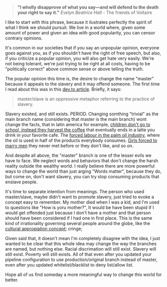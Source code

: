 > **"I wholly disapprove of what you say—and will defend to the death your right to say it."**
> _Evelyn Beatrice Hall_ - The friends of Voltaire

I like to start with this phrase, because it ilustrates perfectly the spirit of what I think we should pursuit. 
We live in a world where, given some amount of power and given an idea with good popularity, you can
censor contrary opinions. 

It's common  in our societies that if you say an unpopular opinion, everyone goes against you,  as if you 
shouldn't have the right of free speech, but also, if you criticize  a popular opinion, you will also get hate 
very easily. We're not being tolerant, we're just trying to be right at all costs, having to be "politically correct" 
above common sense or above telling the truth.

The popular opinion this time is, the desire to change the name "master" because it appeals to the slavery 
and it may offend someone. The first time I read about this was in this [dev.to article](https://dev.to/damcosset/replacing-master-in-git-2jim). 
Briefly, it says:

> master/slave is an oppressive metaphor referring to the practice of slavery.

Slavery existed, and still exists. PERIOD. Changing somthing "trivial" as the main branch name (considering 
that master is the main branch) wont change the facts, that in latin america for example, 
[children don't go to school, instead they harvest the coffee][1] that eventually ends in a latte you drink in your 
favorite cafe. The [forced labour in the palm oil industry][2], where the oil is used in half of the products 
everybody consumes. [Girls forced to marry men][3] they never met before or they don't like, and so on.

And despite all above, the "master" branch is one of the lesser evils we have to face. We neglect words and behaviors
that don't change the harsh reality outside the wealthy world. I really believe there are more powerful ways to 
change  the world than just arging "Words matter", because they do, but come on, don't want slavery, you can try
stop consuming products that enslave people. 

It's time to separate intention from meanings. The person who used master/slave, maybe didn't want to promote slavery, 
just tried to evoke a concept easy to remember. My mother died when I was a kid, and I'm used to questions like
"How is yoru mother?", It would be have been stupid if I would get offended just because I don't have a mother
and that person should have been considered if I had one in first place. This is the same kind of irrationality
governing several people around the globe, like the [cultural appropiation concept](https://www.youtube.com/watch?v=IT2UH74ksJ4); cringe;

Given said that, it doesn't mean I'm completely disagree with the idea, I just wanted to be clear that this whole
idea may change the way the branches are named, but nothing else. Racial discrimation will still exist. Slavery will
still exist. Poverty will still exists. All of that even after you updated your pipeline configuration to use 
production/original branch instead of master, even after you updated whitelist/blacklist to deny list/allow list.

Hope all of us find someday a more meaningful way to change this world for better.

[1]: https://foodispower.org/our-food-choices/coffee/
[2]: https://www.amnesty.org/en/latest/news/2016/11/palm-oil-global-brands-profiting-from-child-and-forced-labour/
[3]: https://www.girlsnotbrides.org/ready-to-marry-dynamics-of-child-marriage-in-pakistan-evidence-from-three-development-programmes/